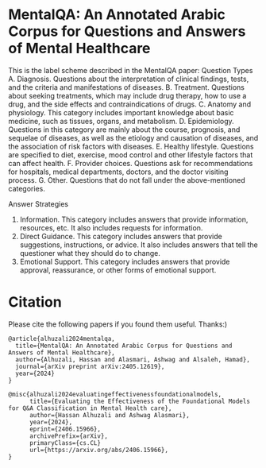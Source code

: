# MentalQA: An Annotated Arabic Corpus for Questions and Answers of Mental Healthcare
This is the label scheme described in the MentalQA paper:
Question Types
A. Diagnosis. Questions about the interpretation of clinical findings, tests, and the criteria and manifestations of diseases.
B. Treatment. Questions about seeking treatments, which may include drug therapy, how to use a drug, and the side effects and contraindications of drugs.
C. Anatomy and physiology. This category includes important knowledge about basic medicine, such as tissues, organs, and metabolism.
D. Epidemiology. Questions in this category are mainly about the course, prognosis, and sequelae of diseases, as well as the etiology and causation of diseases, and the association of risk factors with diseases.
E. Healthy lifestyle. Questions are specified to diet, exercise, mood control and other lifestyle factors that can affect health.
F. Provider choices. Questions ask for recommendations for hospitals, medical departments, doctors, and the doctor visiting process. 
G. Other. Questions that do not fall under the above-mentioned categories.

Answer Strategies
1. Information. This category includes answers that provide information, resources, etc. It also includes requests for information. 
2. Direct Guidance. This category includes answers that provide suggestions, instructions, or advice. It also includes answers that tell the questioner what they should do to change.
3. Emotional Support. This category includes answers that provide approval, reassurance, or other forms of emotional support.


# Citation
Please cite the following papers if you found them useful. Thanks:)

```
@article{alhuzali2024mentalqa,
  title={MentalQA: An Annotated Arabic Corpus for Questions and Answers of Mental Healthcare},
  author={Alhuzali, Hassan and Alasmari, Ashwag and Alsaleh, Hamad},
  journal={arXiv preprint arXiv:2405.12619},
  year={2024}
}

@misc{alhuzali2024evaluatingeffectivenessfoundationalmodels,
      title={Evaluating the Effectiveness of the Foundational Models for Q&A Classification in Mental Health care}, 
      author={Hassan Alhuzali and Ashwag Alasmari},
      year={2024},
      eprint={2406.15966},
      archivePrefix={arXiv},
      primaryClass={cs.CL}
      url={https://arxiv.org/abs/2406.15966}, 
}
```

